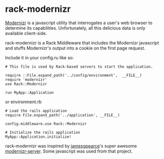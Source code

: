 # rack-modernizr

[Modernizr](http://modernizr.com) is a javascript utility that interrogates a user's web browser to determine its capabilities.  Unfortunately, all this delicious data is only available client-side.

rack-modernizr is a Rack Middleware that includes the Modernizr javascript and stuffs Modernizr's output into a cookie on the first page request.

Include it in your config.ru like so:

    # This file is used by Rack-based servers to start the application.
    
    require ::File.expand_path('../config/environment',  __FILE__)
    require 'modernizr'
    use Rack::Modernizr
    
    run MyApp::Application

or environment.rb

    # Load the rails application
    require File.expand_path('../application', __FILE__)
    
    config.middleware.use Rack::Modernizr
    
    # Initialize the rails application
    MyApp::Application.initialize!

rack-modernizr was inspired by [jamesgpearce](https://github.com/jamesgpearce)'s super awesome [modernizr-server](https://github.com/jamesgpearce/modernizr-server).  Some javascript was used from that project.